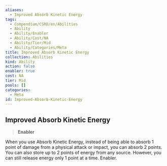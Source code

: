 ```yaml
---
aliases:
  - Improved Absorb Kinetic Energy
tags:
  - Compendium/CSRD/en/Abilities
  - Ability
  - Ability/Enabler
  - Ability/Cost/NA
  - Ability/Tier/Mid
  - Ability/Categories/Meta
title: Improved Absorb Kinetic Energy
collection: Abilities
kind: Ability
action: false
enabler: true
cost: NA
tier: Mid
pools: []
categories:
  - Meta
id: Improved-Absorb-Kinetic-Energy
---
```

## Improved Absorb Kinetic Energy    
>**Enabler**  
    
When you use Absorb Kinetic Energy, instead of being able to absorb 1 point of damage from a physical attack or impact, you can absorb 2 points. You can also store up to 2 points of energy from any source. However, you can still release energy only 1 point at a time. Enabler.

